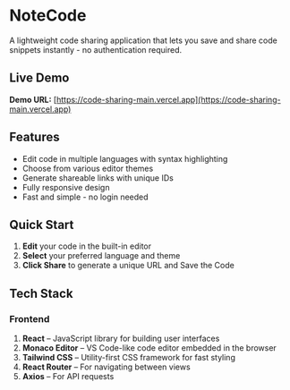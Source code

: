 # NoteCode

A lightweight code sharing application that lets you save and share code snippets instantly - no authentication required.

## Live Demo

**Demo URL:** [https://code-sharing-main.vercel.app](https://code-sharing-main.vercel.app)

## Features

- Edit code in multiple languages with syntax highlighting
- Choose from various editor themes
- Generate shareable links with unique IDs
- Fully responsive design
- Fast and simple - no login needed

## Quick Start

1. **Edit** your code in the built-in editor
2. **Select** your preferred language and theme
3. **Click Share** to generate a unique URL and Save the Code

## Tech Stack

### Frontend

1. **React** – JavaScript library for building user interfaces
2. **Monaco Editor** – VS Code-like code editor embedded in the browser
3. **Tailwind CSS** – Utility-first CSS framework for fast styling
4. **React Router** – For navigating between views
5. **Axios** – For API requests
